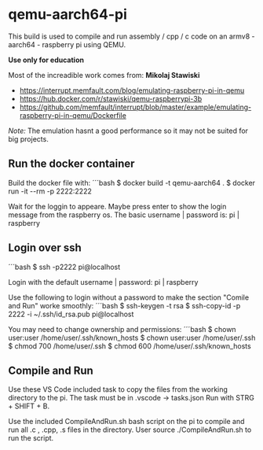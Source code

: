 # qemu-aarch64-pi
This build is used to compile and run assembly / cpp / c code on an armv8 - aarch64 - raspberry pi using QEMU.

**Use only for education** 

Most of the increadible work comes from: **Mikolaj Stawiski**
- https://interrupt.memfault.com/blog/emulating-raspberry-pi-in-qemu
- https://hub.docker.com/r/stawiski/qemu-raspberrypi-3b
- https://github.com/memfault/interrupt/blob/master/example/emulating-raspberry-pi-in-qemu/Dockerfile

*Note:* The emulation hasnt a good performance so it may not be suited for big projects.

## Run the docker container
Build the docker file with:
´´´bash
  $ docker build -t qemu-aarch64 .
  $ docker run -it --rm -p 2222:2222

Wait for the loggin to appeare. Maybe press enter to show the login message from the raspberry os.
The basic username | password is: pi | raspberry

## Login over ssh
´´´bash
  $ ssh -p2222 pi@localhost

Login with the default username | password: pi | raspberry

Use the following to login without a password to make the section "Comile and Run" worke smoothly:
´´´bash
  $ ssh-keygen -t rsa
  $ ssh-copy-id -p 2222 -i ~/.ssh/id_rsa.pub pi@localhost

You may need to change ownership and permissions:
´´´bash
  $ chown user:user /home/user/.ssh/known_hosts
  $ chown user:user /home/user/.ssh
  $ chmod 700 /home/user/.ssh
  $ chmod 600 /home/user/.ssh/known_hosts

## Compile and Run
Use these VS Code included task to copy the files from the working directory to the pi.
The task must be in .vscode -> tasks.json
Run with STRG + SHIFT + B.

Use the included CompileAndRun.sh bash script on the pi to compile and run all .c , .cpp, .s files in the directory.
User source ./CompileAndRun.sh to run the script.


